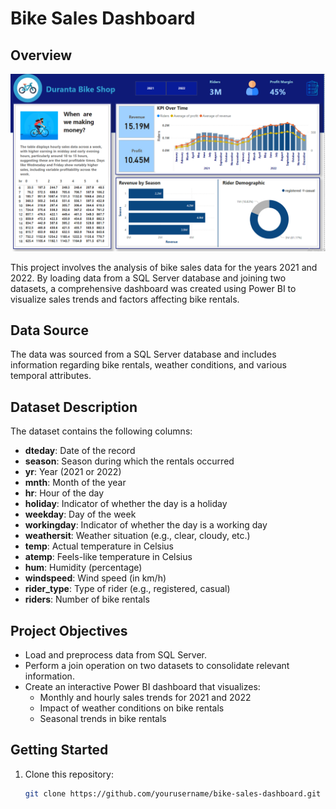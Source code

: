 # Bike Sales Dashboard

## Overview

![Bike Sales Dashboard](bike_data_dashboard.png)

This project involves the analysis of bike sales data for the years 2021 and 2022. By loading data from a SQL Server database and joining two datasets, a comprehensive dashboard was created using Power BI to visualize sales trends and factors affecting bike rentals.

## Data Source
The data was sourced from a SQL Server database and includes information regarding bike rentals, weather conditions, and various temporal attributes.

## Dataset Description
The dataset contains the following columns:

- **dteday**: Date of the record
- **season**: Season during which the rentals occurred
- **yr**: Year (2021 or 2022)
- **mnth**: Month of the year
- **hr**: Hour of the day
- **holiday**: Indicator of whether the day is a holiday
- **weekday**: Day of the week
- **workingday**: Indicator of whether the day is a working day
- **weathersit**: Weather situation (e.g., clear, cloudy, etc.)
- **temp**: Actual temperature in Celsius
- **atemp**: Feels-like temperature in Celsius
- **hum**: Humidity (percentage)
- **windspeed**: Wind speed (in km/h)
- **rider_type**: Type of rider (e.g., registered, casual)
- **riders**: Number of bike rentals

## Project Objectives
- Load and preprocess data from SQL Server.
- Perform a join operation on two datasets to consolidate relevant information.
- Create an interactive Power BI dashboard that visualizes:
  - Monthly and hourly sales trends for 2021 and 2022
  - Impact of weather conditions on bike rentals
  - Seasonal trends in bike rentals

## Getting Started
1. Clone this repository:
   ```bash
   git clone https://github.com/yourusername/bike-sales-dashboard.git
